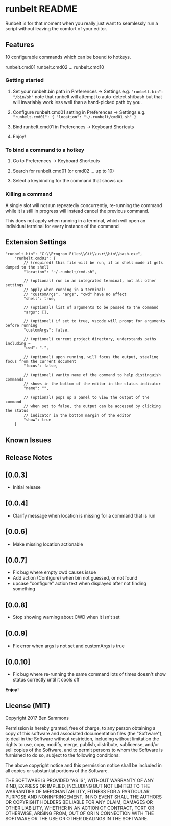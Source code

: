 # runbelt README

Runbelt is for that moment when you really just want to seamlessly run a script without leaving the comfort of your editor.

## Features

10 configurable commands which can be bound to hotkeys.

runbelt.cmd01
runbelt.cmd02
...
runbelt.cmd10

### Getting started

  1) Set your runbelt.bin path in Preferences -> Settings
    e.g. ` "runbelt.bin": "/bin/sh" `
    note that runbelt will attempt to auto-detect sh/bash but that will invariably work
    less well than a hand-picked path by you.

  2) Configure runbelt.cmd01 setting in Preferences -> Settings
    e.g. ` "runbelt.cmd01": { "location": "~/.runbelt/cmd01.sh" } `

  3) Bind runbelt.cmd01 in Preferences -> Keyboard Shortcuts

  4) Enjoy!

### To bind a command to a hotkey 

  1) Go to Preferences -> Keyboard Shortcuts

  2) Search for runbelt.cmd01 (or cmd02 ... up to 10)

  3) Select a keybinding for the command that shows up

### Killing a command
  A single slot will not run repeatedly concurrently, re-running the command while it is still
  in progress will instead cancel the previous command.

  This does not apply when running in a terminal, which will open an individual terminal
  for every instance of the command

## Extension Settings

```
"runbelt.bin": "C:\\Program Files\\Git\\usr\\bin\\bash.exe",
    "runbelt.cmd01": {
        // (required) this file will be run, if in shell mode it gets dumped to the shell
        "location": "~/.runbelt/cmd.sh", 
        
        // (optional) run in an integrated terminal, not all other settings
        // apply when running in a terminal:
        // "customArgs", "args", "cwd" have no effect
        "shell": true,

        // (optional) list of arguments to be passed to the command
        "args": [],
        
        // (optional) if set to true, vscode will prompt for arguments before running
        "customArgs": false, 
        
        // (optional) current project directory, understands paths including ~
        "cwd": ".", 
        
        // (optional) upon running, will focus the output, stealing focus from the current document
        "focus": false, 
        
        // (optional) vanity name of the command to help distinguish commands
        // shows in the bottom of the editor in the status indicator
        "name": "",

        // (optional) pops up a panel to view the output of the command
        // when set to false, the output can be accessed by clicking the status
        // indicator in the bottom margin of the editor
        "show": true
    }
```

## Known Issues

## Release Notes

## [0.0.3]
- Initial release

## [0.0.4]
- Clarify message when location is missing for a command that is run

## [0.0.6]
- Make missing location actionable

## [0.0.7]
- Fix bug where empty cwd causes issue
- Add action (Configure) when bin not guessed, or not found
- upcase "configure" action text when displayed after not finding something

## [0.0.8]
- Stop showing warning about CWD when it isn't set

## [0.0.9]
- Fix error when args is not set and customArgs is true

## [0.0.10]
- Fix bug where re-running the same command lots of times doesn't show status correctly until it cools off

**Enjoy!**

## License (MIT)

Copyright 2017 Ben Sammons

Permission is hereby granted, free of charge, to any person obtaining a copy of this software and associated documentation files (the "Software"), to deal in the Software without restriction, including without limitation the rights to use, copy, modify, merge, publish, distribute, sublicense, and/or sell copies of the Software, and to permit persons to whom the Software is furnished to do so, subject to the following conditions:

The above copyright notice and this permission notice shall be included in all copies or substantial portions of the Software.

THE SOFTWARE IS PROVIDED "AS IS", WITHOUT WARRANTY OF ANY KIND, EXPRESS OR IMPLIED, INCLUDING BUT NOT LIMITED TO THE WARRANTIES OF MERCHANTABILITY, FITNESS FOR A PARTICULAR PURPOSE AND NONINFRINGEMENT. IN NO EVENT SHALL THE AUTHORS OR COPYRIGHT HOLDERS BE LIABLE FOR ANY CLAIM, DAMAGES OR OTHER LIABILITY, WHETHER IN AN ACTION OF CONTRACT, TORT OR OTHERWISE, ARISING FROM, OUT OF OR IN CONNECTION WITH THE SOFTWARE OR THE USE OR OTHER DEALINGS IN THE SOFTWARE.

